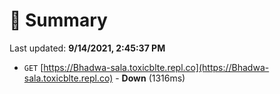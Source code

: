 # 📖 Summary
Last updated: **9/14/2021, 2:45:37 PM**

- `GET` [https://Bhadwa-sala.toxicblte.repl.co](https://Bhadwa-sala.toxicblte.repl.co) - **Down** (1316ms)
